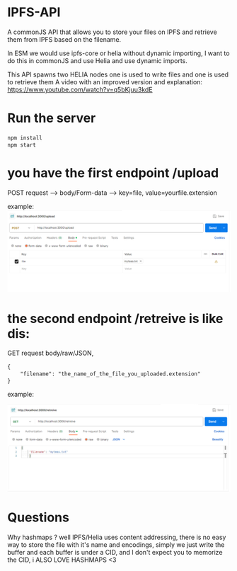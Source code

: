 # IPFS-API

A commonJS API that allows you to store your files on IPFS and retrieve them from IPFS based on the filename.

In ESM we would use ipfs-core or helia without dynamic importing, I want to do this in commonJS and use Helia and use dynamic imports.

This API spawns two HELIA nodes one is used to write files and one is used to retrieve them
A video with an improved version and explanation:
https://www.youtube.com/watch?v=q5bKjuu3kdE
# Run the server

```
npm install
npm start
```
# you have the first endpoint /upload

POST request -->  body/Form-data --> key=file, value=yourfile.extension 

example: 
![Alt text](image.png)


# the second endpoint /retreive is like dis:

GET request body/raw/JSON, 
```
{
    "filename": "the_name_of_the_file_you_uploaded.extension"
}
```
example:

![Alt text](image-1.png)


# Questions

Why hashmaps ? well IPFS/Helia uses content addressing, there is no easy way to store the file with it's name and encodings, simply we just write the buffer and each buffer is under a CID, and I don't expect you to memorize the CID, i ALSO LOVE HASHMAPS <3


